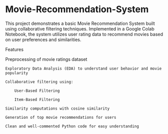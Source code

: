 # Movie-Recommendation-System
This project demonstrates a basic Movie Recommendation System built using collaborative filtering techniques. Implemented in a Google Colab Notebook, the system utilizes user rating data to recommend movies based on user preferences and similarities.

Features

  Preprocessing of movie ratings dataset

    Exploratory Data Analysis (EDA) to understand user behavior and movie popularity

    Collaborative filtering using:

        User-Based Filtering

        Item-Based Filtering

    Similarity computations with cosine similarity

    Generation of top movie recommendations for users

    Clean and well-commented Python code for easy understanding
